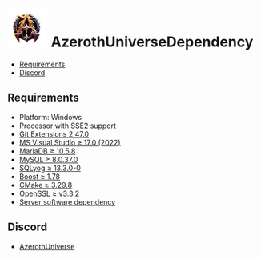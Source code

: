 # ![logo](AzerothUniverse.png) AzerothUniverseDependency

* [Requirements](#requirements)
* [Discord](#discord)

## Requirements

+ Platform: Windows
+ Processor with SSE2 support
+ [Git Extensions 2.47.0](https://github.com/AzerothUniverseCore/AzerothUniverseDependency/blob/main/Dependency/server_software/Git/Git-2.47.0-64-bit.exe)
+ [MS Visual Studio ≥ 17.0 (2022)](https://github.com/AzerothUniverseCore/AzerothUniverseDependency/blob/main/Dependency/server_software/VisualStudio/VisualStudioSetup.exe)
+ [MariaDB ≥ 10.5.8](https://github.com/AzerothUniverseCore/AzerothUniverseDependency/blob/main/Dependency/server_software/MariaDB/mariadb-10.5.8-winx64.msi)
+ [MySQL ≥ 8.0.37.0](https://github.com/AzerothUniverseCore/AzerothUniverseDependency/releases/tag/mysql-8.0.37.0)
+ [SQLyog ≥ 13.3.0-0](https://github.com/AzerothUniverseCore/AzerothUniverseDependency/blob/main/Dependency/server_software/SQLyog/SQLyog-13.3.0-0.x64Community.exe)
+ [Boost ≥ 1.78](https://github.com/AzerothUniverseCore/AzerothUniverseDependency/releases/tag/boost_1_78_0)
+ [CMake ≥ 3.29.8](https://github.com/AzerothUniverseCore/AzerothUniverseDependency/blob/main/Dependency/server_software/CMake/cmake-3.29.8-windows-x86_64.msi)
+ [OpenSSL ≥ v3.3.2](https://github.com/AzerothUniverseCore/AzerothUniverseDependency/releases/tag/Win64OpenSSL-3_3_0)
+ [Server software dependency](https://github.com/AzerothUniverseCore/AzerothUniverseDependency/tree/main/Dependency/server_software)

## Discord

+ [AzerothUniverse](https://discord.gg/9kfczSTdWk)

